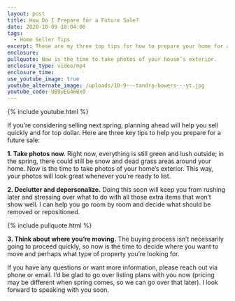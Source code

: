 ```yaml
---
layout: post
title: How Do I Prepare for a Future Sale?
date: 2020-10-09 18:04:00
tags:
  - Home Seller Tips
excerpt: These are my three top tips for how to prepare your home for a future sale.
enclosure:
pullquote: Now is the time to take photos of your house’s exterior.
enclosure_type: video/mp4
enclosure_time:
use_youtube_image: true
youtube_alternate_image: /uploads/10-9---tandra-bowers---yt.jpg
youtube_code: UB9uEG46Bx0
---
```


{% include youtube.html %}

If you’re considering selling next spring, planning ahead will help you sell quickly and for top dollar. Here are three key tips to help you prepare for a future sale:

**1\. Take photos now.** Right now, everything is still green and lush outside; in the spring, there could still be snow and dead grass areas around your home. Now is the time to take photos of your home’s exterior. This way, your photos will look great whenever you’re ready to list.&nbsp;

**2\. Declutter and depersonalize.** Doing this soon will keep you from rushing later and stressing over what to do with all those extra items that won’t show well. I can help you go room by room and decide what should be removed or repositioned.&nbsp;

{% include pullquote.html %}

**3\. Think about where you’re moving.** The buying process isn’t necessarily going to proceed quickly, so now is the time to decide where you want to move and perhaps what type of property you’re looking for.

If you have any questions or want more information, please reach out via phone or email. I’d be glad to go over listing plans with you now (pricing may be different when spring comes, so we can go over that later). I look forward to speaking with you soon.